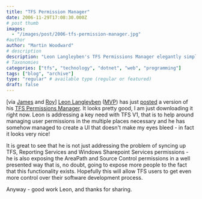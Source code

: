 ```yaml
---
title: "TFS Permission Manager"
date: 2006-11-29T17:08:30.000Z
# post thumb
images:
  - "/images/post/2006-tfs-permission-manager.jpg"
#author
author: "Martin Woodward"
# description
description: "Leon Langleyben's TFS Permissions Manager elegantly simplifies user permissions management across TFS, Reporting Services, and SharePoint."
# Taxonomies
categories: ["tfs", "technology", "dotnet", "web", "programming"]
tags: ["blog", "archive"]
type: "regular" # available type (regular or featured)
draft: false
---
```


[via [James](http://blogs.msdn.com/jmanning/archive/2006/11/29/new-tool-for-tfs-written-by-a-mvp-tfs-permission-manager-1-0.aspx) and [Roy](http://weblogs.asp.net/rosherove/archive/2006/11/28/tfs-permission-manager-tool.aspx)] [Leon Langleyben](http://www.dotnetjunkies.com/Weblog/leon/) ([MVP](https://mvp.support.microsoft.com/profile=61EF6CA6-0456-4DDB-9E3F-E1AEAE7925A4)) has just [posted](http://blogs.microsoft.co.il/blogs/srlteam/archive/2006/11/27/TFS-Permission-Manager-1.0-is-Finally-out.aspx) a version of his [TFS Permissions Manager](http://blogs.microsoft.co.il/files/folders/leon/entry5018.aspx). It looks pretty good, I am just downloading it right now. Leon is addressing a key need with TFS V1, that is to help around managing user permissions in the multiple places necessary and he has somehow managed to create a UI that doesn't make my eyes bleed - in fact it looks very nice!

It is great to see that he is not just addressing the problem of syncing up TFS, Reporting Services and Windows Sharepoint Services permissions - he is also exposing the AreaPath and Source Control permissions in a well presented way that is, no doubt, going to expose more people to the fact that this functionality exists. Hopefully this will allow TFS users to get even more control over their software development process.

Anyway - good work Leon, and thanks for sharing.
